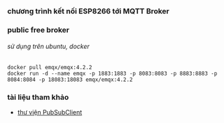### chương trình kết nối ESP8266 tới MQTT Broker

### public free broker
###### sử dụng trên ubuntu, docker

	docker pull emqx/emqx:4.2.2
	docker run -d --name emqx -p 1883:1883 -p 8083:8083 -p 8883:8883 -p 8084:8084 -p 18083:18083 emqx/emqx:4.2.2

### tài liệu tham khảo
- [thư viện PubSubClient](https://github.com/knolleary/pubsubclient/)
